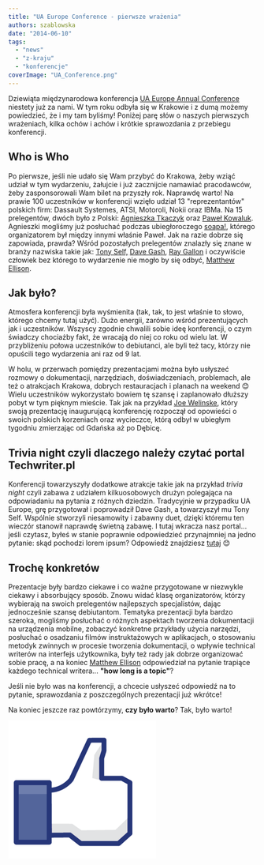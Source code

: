 ```yaml
---
title: "UA Europe Conference - pierwsze wrażenia"
authors: szablowska
date: "2014-06-10"
tags:
  - "news"
  - "z-kraju"
  - "konferencje"
coverImage: "UA_Conference.png"
---
```


Dziewiąta międzynarodowa konferencja
[UA Europe Annual Conference](http://www.uaeurope.com/conference/index.html)
niestety już za nami. W tym roku odbyła się w Krakowie i z dumą możemy
powiedzieć, że i my tam byliśmy! Poniżej parę słów o naszych pierwszych
wrażeniach, kilka ochów i achów i krótkie sprawozdania z przebiegu konferencji.

## Who is Who

Po pierwsze, jeśli nie udało się Wam przybyć do Krakowa, żeby wziąć udział w tym
wydarzeniu, żałujcie i już zacznijcie namawiać pracodawców, żeby zasponsorowali
Wam bilet na przyszły rok. Naprawdę warto! Na prawie 100 uczestników w
konferencji wzięło udział 13 "reprezentantów" polskich firm: Dassault Systemes,
ATSI, Motoroli, Nokii oraz IBMa. Na 15 prelegentów, dwóch było z Polski:
[Agnieszka Tkaczyk](http://www.uaeurope.com/conference/speakers.html#tkaczyk)
oraz [Paweł Kowaluk](http://www.uaeurope.com/conference/speakers.html#kowaluk).
Agnieszki mogliśmy już posłuchać podczas ubiegłoroczego
[soapa!](http://www.soapconf.com/), którego organizatorem był między innymi
właśnie Paweł. Jak na razie dobrze się zapowiada, prawda? Wśród pozostałych
prelegentów znalazły się znane w branży nazwiska takie jak:
[Tony Self,](http://www.uaeurope.com/conference/speakers.html#self)
[Dave Gash](http://www.uaeurope.com/conference/speakers.html#gash),
[Ray Gallon](http://www.uaeurope.com/conference/speakers.html#gallon) i
oczywiście człowiek bez którego to wydarzenie nie mogło by się odbyć,
[Matthew Ellison](http://www.ellisonconsulting.com/about.html).

## Jak było?

Atmosfera konferencji była wyśmienita (tak, tak, to jest właśnie to słowo,
którego chcemy tutaj użyć). Dużo energii, zarówno wśród prezentujących jak i
uczestników. Wszyscy zgodnie chwalili sobie ideę konferencji, o czym świadczy
chociażby fakt, że wracają do niej co roku od wielu lat. W przybliżeniu połowa
uczestników to debiutanci, ale byli też tacy, którzy nie opuścili tego
wydarzenia ani raz od 9 lat.

W holu, w przerwach pomiędzy prezentacjami można było usłyszeć rozmowy o
dokumentacji, narzędziach, doświadczeniach, problemach, ale też o atrakcjach
Krakowa, dobrych restauracjach i planach na weekend 😊 Wielu uczestników
wykorzystało bowiem tę szansę i zaplanowało dłuższy pobyt w tym pięknym mieście.
Tak jak na przykład
[Joe Welinske](http://www.uaeurope.com/conference/speakers.html#welinske), który
swoją prezentację inaugurującą konferencję rozpoczął od opowieści o swoich
polskich korzeniach oraz wycieczce, którą odbył w ubiegłym tygodniu zmierzając
od Gdańska aż po Dębicę.

## Trivia night czyli dlaczego należy czytać portal Techwriter.pl

Konferencji towarzyszyły dodatkowe atrakcje takie jak na przykład _trivia night_
czyli zabawa z udziałem kilkuosobowych drużyn polegająca na odpowiadaniu na
pytania z różnych dziedzin. Tradycyjnie w przypadku UA Europe, grę przygotował i
poprowadził Dave Gash, a towarzyszył mu Tony Self. Wspólnie stworzyli
niesamowity i zabawny duet, dzięki któremu ten wieczór stanowił naprawdę świetną
zabawę. I tutaj wkracza nasz portal... jeśli czytasz, byłeś w stanie poprawnie
odpowiedzieć przynajmniej na jedno pytanie: skąd pochodzi lorem ipsum? Odpowiedź
znajdziesz [tutaj](http://techwriter.pl/dowiedz-sie-w-koncu-co-to-znaczy/) 😊

## Trochę konkretów

Prezentacje były bardzo ciekawe i co ważne przygotowane w niezwykle ciekawy i
absorbujący sposób. Znowu widać klasę organizatorów, którzy wybierają na swoich
prelegentów najlepszych specjalistów, dając jednocześnie szansę debiutantom.
Tematyka prezentacji była bardzo szeroka, mogliśmy posłuchać o różnych aspektach
tworzenia dokumentacji na urządzenia mobilne, zobaczyć konkretne przykłady
użycia narzędzi, posłuchać o osadzaniu filmów instruktażowych w aplikacjach, o
stosowaniu metodyk zwinnych w procesie tworzenia dokumentacji, o wpływie
technical writerów na interfejs użytkownika, były też rady jak dobrze
organizować sobie pracę, a na koniec
[Matthew Ellison](http://www.ellisonconsulting.com/about.html) odpowiedział na
pytanie trapiące każdego technical writera... **"how long is a topic"**?

Jeśli nie było was na konferencji, a chcecie usłyszeć odpowiedź na to pytanie,
sprawozdania z poszczególnych prezentacji już wkrótce!

Na koniec jeszcze raz powtórzymy, **czy było warto**? Tak, było warto!

[![like](images/like.png)](http://techwriter.pl/wp-content/uploads/2014/06/like.png)
